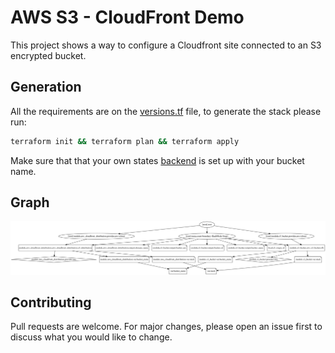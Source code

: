 # AWS S3 - CloudFront Demo

This project shows a way to configure a Cloudfront site connected to an S3 encrypted bucket.

## Generation

All the requirements are on the [versions.tf](versions.tf) file, to generate the stack please run:

```bash
terraform init && terraform plan && terraform apply
```

Make sure that that your own states [backend](backend.tf) is set up with your bucket name.

## Graph

![Graph](./graph.svg)

## Contributing
Pull requests are welcome. For major changes, please open an issue first to discuss what you would like to change.
